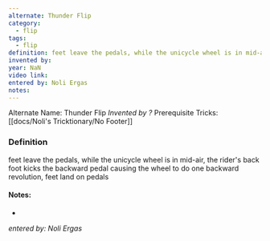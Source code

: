 ```yaml
---
alternate: Thunder Flip
category:
  - flip
tags:
  - flip
definition: feet leave the pedals, while the unicycle wheel is in mid-air, the rider's back foot kicks the backward pedal causing the wheel to do one backward revolution, feet land on pedals
invented by: 
year: NaN
video link: 
entered by: Noli Ergas
notes: 
---
```

Alternate Name: Thunder Flip
*Invented by ?*
Prerequisite Tricks: [[docs/Noli's Tricktionary/No Footer]]

### Definition
feet leave the pedals, while the unicycle wheel is in mid-air, the rider's back foot kicks the backward pedal causing the wheel to do one backward revolution, feet land on pedals


#### Notes:
- 
*entered by: Noli Ergas*
